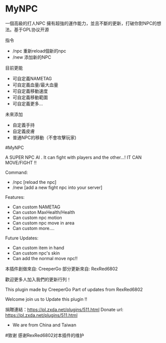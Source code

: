 # MyNPC

一個高級的打人NPC 擁有超強的運作能力，並且不斷的更新，打破你對NPC的想法。基于GPL协议开源

指令
- /npc 重新reload個新的npc
- /new 添加新的NPC

目前更能
- 可自定義NAMETAG
- 可自定義血量/最大血量
- 可自定義移動速度
- 可自定義移動範圍
- 可自定義更多…

未來添加
- 自定義手持
- 自定義皮膚
- 普通NPC的移動（不會攻擊玩家)

#MyNPC

A SUPER NPC AI . It can fight with players and the other...!
IT CAN MOVE/FIGHT !!

Command:
- /npc [reload the npc]
- /new [add a new fight npc into your server]

Features:
- Can custom NAMETAG
- Can custon MaxHealth/Health
- Can custom npc motion
- Can custom npc move in area
- Can custom more....

Future Updates:
- Can custom item in hand
- Can custom npc's skin
- Can add the normal move npc!!

本插件創做來自: CreeperGo
部分更新來自: RexRed6802

歡迎更多人加入我們的更新行列！

This plugin made by CreeperGo
Part of updates from RexRed6802

Welcome join us to Update this plugin !!

捐贈連結：https://pl.zxda.net/plugins/511.html
Donate url: https://pl.zxda.net/plugins/511.html


- We are from China and Taiwan

#致谢
感谢RexRed6802对本插件的维护
